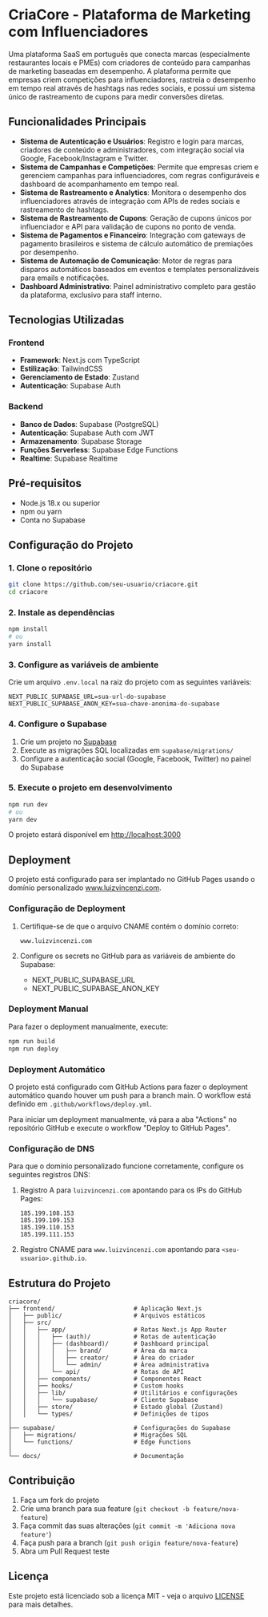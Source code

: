 # CriaCore - Plataforma de Marketing com Influenciadores

Uma plataforma SaaS em português que conecta marcas (especialmente restaurantes locais e PMEs) com criadores de conteúdo para campanhas de marketing baseadas em desempenho. A plataforma permite que empresas criem competições para influenciadores, rastreia o desempenho em tempo real através de hashtags nas redes sociais, e possui um sistema único de rastreamento de cupons para medir conversões diretas.

## Funcionalidades Principais

- **Sistema de Autenticação e Usuários**: Registro e login para marcas, criadores de conteúdo e administradores, com integração social via Google, Facebook/Instagram e Twitter.
- **Sistema de Campanhas e Competições**: Permite que empresas criem e gerenciem campanhas para influenciadores, com regras configuráveis e dashboard de acompanhamento em tempo real.
- **Sistema de Rastreamento e Analytics**: Monitora o desempenho dos influenciadores através de integração com APIs de redes sociais e rastreamento de hashtags.
- **Sistema de Rastreamento de Cupons**: Geração de cupons únicos por influenciador e API para validação de cupons no ponto de venda.
- **Sistema de Pagamentos e Financeiro**: Integração com gateways de pagamento brasileiros e sistema de cálculo automático de premiações por desempenho.
- **Sistema de Automação de Comunicação**: Motor de regras para disparos automáticos baseados em eventos e templates personalizáveis para emails e notificações.
- **Dashboard Administrativo**: Painel administrativo completo para gestão da plataforma, exclusivo para staff interno.

## Tecnologias Utilizadas

### Frontend
- **Framework**: Next.js com TypeScript
- **Estilização**: TailwindCSS
- **Gerenciamento de Estado**: Zustand
- **Autenticação**: Supabase Auth

### Backend
- **Banco de Dados**: Supabase (PostgreSQL)
- **Autenticação**: Supabase Auth com JWT
- **Armazenamento**: Supabase Storage
- **Funções Serverless**: Supabase Edge Functions
- **Realtime**: Supabase Realtime

## Pré-requisitos

- Node.js 18.x ou superior
- npm ou yarn
- Conta no Supabase

## Configuração do Projeto

### 1. Clone o repositório

```bash
git clone https://github.com/seu-usuario/criacore.git
cd criacore
```

### 2. Instale as dependências

```bash
npm install
# ou
yarn install
```

### 3. Configure as variáveis de ambiente

Crie um arquivo `.env.local` na raiz do projeto com as seguintes variáveis:

```
NEXT_PUBLIC_SUPABASE_URL=sua-url-do-supabase
NEXT_PUBLIC_SUPABASE_ANON_KEY=sua-chave-anonima-do-supabase
```

### 4. Configure o Supabase

1. Crie um projeto no [Supabase](https://supabase.com)
2. Execute as migrações SQL localizadas em `supabase/migrations/`
3. Configure a autenticação social (Google, Facebook, Twitter) no painel do Supabase

### 5. Execute o projeto em desenvolvimento

```bash
npm run dev
# ou
yarn dev
```

O projeto estará disponível em [http://localhost:3000](http://localhost:3000)

## Deployment

O projeto está configurado para ser implantado no GitHub Pages usando o domínio personalizado www.luizvincenzi.com.

### Configuração de Deployment

1. Certifique-se de que o arquivo CNAME contém o domínio correto:
   ```
   www.luizvincenzi.com
   ```

2. Configure os secrets no GitHub para as variáveis de ambiente do Supabase:
   - NEXT_PUBLIC_SUPABASE_URL
   - NEXT_PUBLIC_SUPABASE_ANON_KEY

### Deployment Manual

Para fazer o deployment manualmente, execute:

```bash
npm run build
npm run deploy
```

### Deployment Automático

O projeto está configurado com GitHub Actions para fazer o deployment automático quando houver um push para a branch main. O workflow está definido em `.github/workflows/deploy.yml`.

Para iniciar um deployment manualmente, vá para a aba "Actions" no repositório GitHub e execute o workflow "Deploy to GitHub Pages".

### Configuração de DNS

Para que o domínio personalizado funcione corretamente, configure os seguintes registros DNS:

1. Registro A para `luizvincenzi.com` apontando para os IPs do GitHub Pages:
   ```
   185.199.108.153
   185.199.109.153
   185.199.110.153
   185.199.111.153
   ```

2. Registro CNAME para `www.luizvincenzi.com` apontando para `<seu-usuario>.github.io`.

## Estrutura do Projeto

```
criacore/
├── frontend/                      # Aplicação Next.js
│   ├── public/                    # Arquivos estáticos
│   ├── src/
│   │   ├── app/                   # Rotas Next.js App Router
│   │   │   ├── (auth)/            # Rotas de autenticação
│   │   │   ├── (dashboard)/       # Dashboard principal
│   │   │   │   ├── brand/         # Área da marca
│   │   │   │   ├── creator/       # Área do criador
│   │   │   │   └── admin/         # Área administrativa
│   │   │   └── api/               # Rotas de API
│   │   ├── components/            # Componentes React
│   │   ├── hooks/                 # Custom hooks
│   │   ├── lib/                   # Utilitários e configurações
│   │   │   └── supabase/          # Cliente Supabase
│   │   ├── store/                 # Estado global (Zustand)
│   │   └── types/                 # Definições de tipos
│
├── supabase/                      # Configurações do Supabase
│   ├── migrations/                # Migrações SQL
│   └── functions/                 # Edge Functions
│
└── docs/                          # Documentação
```

## Contribuição

1. Faça um fork do projeto
2. Crie uma branch para sua feature (`git checkout -b feature/nova-feature`)
3. Faça commit das suas alterações (`git commit -m 'Adiciona nova feature'`)
4. Faça push para a branch (`git push origin feature/nova-feature`)
5. Abra um Pull Request
teste

## Licença

Este projeto está licenciado sob a licença MIT - veja o arquivo [LICENSE](LICENSE) para mais detalhes.
